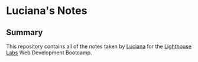 # Luciana's Notes

## Summary

This repository contains all of the notes taken by [Luciana](https://github.com/lvgallo) for the [Lighthouse Labs](https://www.lighthouselabs.ca/) Web Development Bootcamp.


